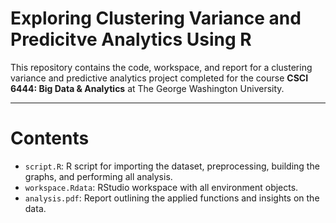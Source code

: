 # Exploring Clustering Variance and Predicitve Analytics Using R
This repository contains the code, workspace, and report for a clustering variance and predictive analytics project completed for the course **CSCI 6444: Big Data & Analytics** at The George Washington University.

---

# Contents
- `script.R`: R script for importing the dataset, preprocessing, building the graphs, and performing all analysis.
- `workspace.Rdata`: RStudio workspace with all environment objects.
- `analysis.pdf`: Report outlining the applied functions and insights on the data.
